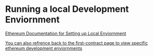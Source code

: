 ---
---

# Running a local Development Enviornment

[Ethereum Documentation for Setting up Local Enviornment](https://ethereum.org/en/developers/local-environment/)

[You can also refrence back to the first-contract page to view specific ethereum development enviornments](/developers/building/first-contract)